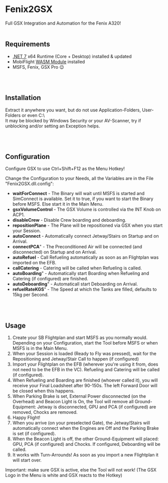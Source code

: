 # Fenix2GSX
Full GSX Integration and Automation for the Fenix A320!
<br/><br/>

## Requirements
- [.NET 7](https://dotnet.microsoft.com/en-us/download/dotnet/7.0) x64 Runtime (Core + Desktop) installed & updated
- MobiFlight [WASM Module](https://github.com/MobiFlight/MobiFlight-WASM-Module/releases) installed
- MSFS, Fenix, GSX Pro :wink:

<br/><br/>
## Installation
Extract it anywhere you want, but do not use Application-Folders, User-Folders or even C:\\ <br/>
It may be blocked by Windows Security or your AV-Scanner, try if unblocking and/or setting an Exception helps.

<br/><br/>
## Configuration
Configure GSX to use Ctrl+Shift+F12 as the Menu Hotkey!<br/>

Change the Configuration to your Needs, all the Variables are in the File "Fenix2GSX.dll.config":
* **waitForConnect**		- The Binary will wait until MSFS is started and SimConnect is available. Set it to true, if you want to start the Binary before MSFS. Else start it in the Main Menu.
* **gsxVolumeControl**			- The GSX Volume is controlled via the INT Knob on ACP1.
* **disableCrew**		- Disable Crew boarding and deboarding.
* **repositionPlane**			- The Plane will be repositioned via GSX when you start your Session.
* **autoConnect**		- Automatically connect Jetway/Stairs on Startup and on Arrival.
* **connectPCA**" 		-  The Preconditioned Air will be connected (and disconnected) on Startup and on Arrival.
* **autoRefuel**		- Call Refueling automatically as soon as an Flightplan was imported on the EFB.
* **callCatering**	- Catering will be called when Refueling is called.
* **autoBoarding**" 		-  Automatically start Boarding when Refueling and Catering (if configured) are finished.
* **autoDeboarding**" 			-  Automaticall start Deboarding on Arrival.
* **refuelRateKGS**" 			-  The Speed at which the Tanks are filled, defaults to 15kg per Second.

<br/><br/>
## Usage
1) Create your SB Flightplan and start MSFS as you normally would. Depending on your Configuration, start the Tool before MSFS or when MSFS is in the Main Menu.
2) When your Session is loaded (Ready to Fly was pressed), wait for the Repositioning and Jetway/Stair Call to happen (if configured)
3) Import your Flightplan on the EFB (wherever you're using it from, does not need to be the EFB in the VC). Refueling and Catering will be called (if configured).
4) When Refueling and Boarding are finished (whoever called it), you will receive your Final Loadsheet after 90-150s. The left Forward Door will be closed when this happens.
5) When Parking Brake is set, External Power disconnected (on the Overhead) and Beacon Light is On, the Tool will remove all Ground-Equipment: Jetway is disconnected, GPU and PCA (if configured) are removed, Chocks are removed.
6) Happy Flight!
7) When you arrive (on your preselected Gate), the Jetway/Stairs will automatically connect when the Engines are Off and the Parking Brake is set (if configured).
8) When the Beacon Light is off, the other Ground-Equipment will placed: GPU, PCA (if configured) and Chocks. If configured, Deboarding will be called.
9) It works with Turn-Arrounds! As soon as you import a new Flightplan it will start over.

Important: make sure GSX is active, else the Tool will not work! (The GSX Logo in the Menu is white and GSX reacts to the Hotkey)
